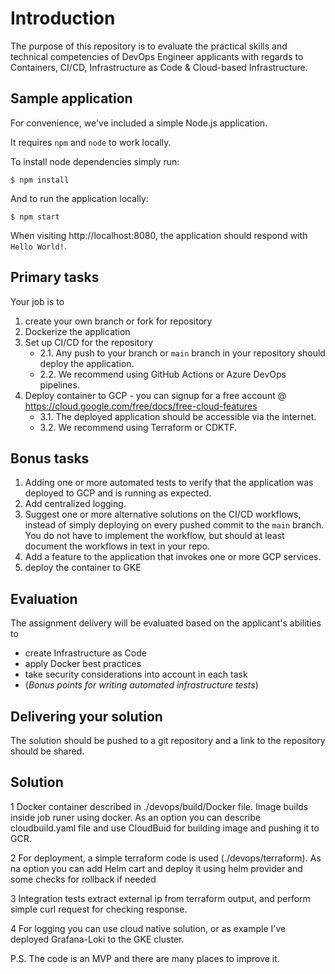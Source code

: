 # Introduction

The purpose of this repository is to evaluate the practical skills and technical competencies of DevOps Engineer applicants with regards to Containers, CI/CD, Infrastructure as Code & Cloud-based Infrastructure.

## Sample application

For convenience, we've included a simple Node.js application.

It requires `npm` and `node` to work locally.

To install node dependencies simply run:
```
$ npm install
```

And to run the application locally:

```
$ npm start
```

When visiting http://localhost:8080, the application should respond with `Hello World!`.

## Primary tasks

Your job is to
1. create your own branch or fork for repository
2. Dockerize the application
3. Set up CI/CD for the repository
    - 2.1. Any push to your branch or `main` branch in your repository should deploy the application.
    - 2.2. We recommend using GitHub Actions or Azure DevOps pipelines.
4. Deploy container to GCP - you can signup for a free account @ https://cloud.google.com/free/docs/free-cloud-features
    - 3.1. The deployed application should be accessible via the internet.
    - 3.2. We recommend using Terraform or CDKTF.

## Bonus tasks

1. Adding one or more automated tests to verify that the application was deployed to GCP and is running as expected.
2. Add centralized logging.
3. Suggest one or more alternative solutions on the CI/CD workflows, instead of simply deploying on every pushed commit to the `main` branch. You do not have to implement the workflow, but should at least document the workflows in text in your repo.
4. Add a feature to the application that invokes one or more GCP services.
5. deploy the container to GKE

## Evaluation

The assignment delivery will be evaluated based on the applicant's abilities to
- create Infrastructure as Code
- apply Docker best practices
- take security considerations into account in each task
- (_Bonus points for writing automated infrastructure tests_)

## Delivering your solution

The solution should be pushed to a git repository and a link to the repository should be shared.

## Solution

1 Docker container described in ./devops/build/Docker file. Image builds inside job runer using docker. As an option you can describe cloudbuild.yaml file and use CloudBuid for building image and pushing it to GCR.

2 For deployment, a simple terraform code is used (./devops/terraform). As na option you can add Helm cart and deploy it using helm provider and some checks for rollback if needed

3 Integration tests extract external ip from terraform output, and perform simple curl request for checking response.

4 For logging you can use cloud native solution, or as example I've deployed Grafana-Loki to the GKE cluster.

P.S. The code is an MVP and there are many places to improve it.